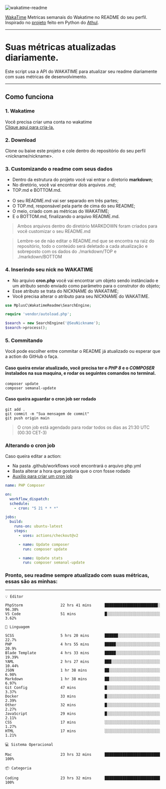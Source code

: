 ![wakatime-readme](https://socialify.git.ci/bymatheus/wakatime-readme/image?description=1&descriptionEditable=M%C3%A9tricas%20semanais%20do%20Wakatime%20no%20seu%20README%20de%20perfil.&font=KoHo&forks=1&language=1&owner=1&pattern=Signal&stargazers=1&theme=Dark)

[WakaTime](https://wakatime.com) Metricas semanais do Wakatime no README do seu perfil. <br>
Inspirado no [projeto](https://github.com/athul/waka-readme) feito em Python do [Athul](https://github.com/athul).
___

# Suas métricas atualizadas diariamente.
Este script usa a API do WAKATIME para atualizar seu readme diariamente com suas métricas de desenvolvimento.

___

## Como funciona

### 1. Wakatime
Você precisa criar uma conta no wakatime <br>
[Clique aqui para cria-la.](https://wakatime.com) 

### 2. Download
Clone ou baixe este projeto e cole dentro do repositório do seu perfil <nickname/nickname>.

### 3. Customizando o readme com seus dados
- Dentro da estrutura do projeto você vai entrar o diretorio **markdown**;  
- No diretório, você vai encontrar dois arquivos *.md*;
- TOP.md e BOTTOM.md.
<br><br>
- O seu README.md vai ser separado em três partes; 
- O TOP.md, responsável pela parte de cima do seu README;
- O meio, criado com as métricas do WAKATIME;
- E o BOTTOM.md, finalizando o arquivo README.md.<br>

> Ambos arquivos dentro do diretório MARKDOWN foram criados para você customizar o seu README.md

> Lembre-se de não editar o README.md que se encontra na raiz do repositório, todo o conteúdo será deletado a cada atualização e sobreposto com os dados do ./markdown/TOP e ./markdown/BOTTOM

### 4. Inserindo seu nick no WAKATIME
- No arquivo **cron.php** você vai encontrar um objeto sendo instânciado e um atributo sendo enviado como parâmetro para o construtor do objeto;
- Esse atributo se trata do NICKNAME do WAKATIME;
- Você precisa alterar o atributo para seu NICKNAME do WAKATIME.

```php
use MplusC\WakatimeReadme\SearchEngine;

require 'vendor/autoload.php';

$search = new SearchEngine('@SeuNickname');
$search->process();
```

### 5. Commitando
Você pode escolher entre commitar o README já atualizado ou esperar que a action do GitHub o faça. <br>

#### Caso queira enviar atualizado, você precisa ter o *PHP 8* e o *COMPOSER* instalados na sua maquina, e rodar os seguintes comandos no terminal.
```composer
composer update
composer semanal-update 
```

#### Caso queira aguardar o cron job ser rodado 
```git 
git add .
git commit -m "Sua mensagem de commit"
git push origin main
```

>O cron job está agendado para rodar todos os dias as 21:30 UTC (00:30 CET-3) 

### Alterando o cron job
Caso queira editar a action:

- Na pasta .github/workflows você encontrará o arquivo php.yml
- Basta alterar a hora que gostaria que o cron fosse rodado
- [Auxilio para criar um cron job](https://crontab.guru)

```yml
name: PHP Composer

on:
  workflow_dispatch:
  schedule:
    - cron: "5 21 * * *"

jobs:
  build:
    runs-on: ubuntu-latest
    steps:
      - uses: actions/checkout@v2

      - name: Update composer
        run: composer update

      - name: Update stats
        run: composer semanal-update
```

### Pronto, seu readme sempre atualizado com suas métricas, essas são as minhas:

___
```text
💡 Editor

PhpStorm                 22 hrs 41 mins      ████████████████████████░     96.38%
VS Code                  51 mins             █░░░░░░░░░░░░░░░░░░░░░░░░      3.62%
```
```text
💬 Linguagem

SCSS                     5 hrs 20 mins       ██████░░░░░░░░░░░░░░░░░░░      22.7%
PHP                      4 hrs 55 mins       █████░░░░░░░░░░░░░░░░░░░░      20.9%
Blade Template           4 hrs 33 mins       █████░░░░░░░░░░░░░░░░░░░░     19.39%
YAML                     2 hrs 27 mins       ███░░░░░░░░░░░░░░░░░░░░░░     10.44%
JSON                     1 hr 38 mins        ██░░░░░░░░░░░░░░░░░░░░░░░      6.98%
Markdown                 1 hr 38 mins        ██░░░░░░░░░░░░░░░░░░░░░░░      6.97%
Git Config               47 mins             █░░░░░░░░░░░░░░░░░░░░░░░░      3.37%
Docker                   33 mins             █░░░░░░░░░░░░░░░░░░░░░░░░      2.39%
Other                    32 mins             █░░░░░░░░░░░░░░░░░░░░░░░░      2.27%
JavaScript               29 mins             █░░░░░░░░░░░░░░░░░░░░░░░░      2.11%
CSS                      17 mins             ░░░░░░░░░░░░░░░░░░░░░░░░░      1.27%
HTML                     17 mins             ░░░░░░░░░░░░░░░░░░░░░░░░░      1.21%
```
```text
💻 Sistema Operacional

Mac                      23 hrs 32 mins      █████████████████████████       100%
```
```text
📦 Categoria

Coding                   23 hrs 32 mins      █████████████████████████       100%
```
